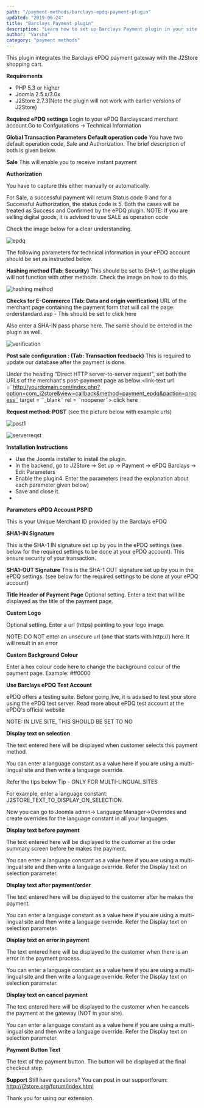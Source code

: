 ```yaml
---
path: "/payment-methods/barclays-epdq-payment-plugin"
updated: "2019-06-24"
title: "Barclays Payment plugin"
description: "Learn how to set up Barclays Payment plugin in your site."
author: "Varsha"
category: "payment methods"
---
```


This plugin integrates the Barclays ePDQ payment gateway with the J2Store shopping cart.

**Requirements**
* PHP 5.3 or higher
* Joomla 2.5.x/3.0x
* J2Store 2.7.3(Note the plugin will not work with earlier versions of J2Store)

**Required ePDQ settings**
Login to your ePDQ Barclayscard merchant account.Go to Confgurations → Technical Information

**Global Transaction Parameters**
**Default operation code**
You have two default operation code, Sale and Authorization. The brief description of both is given below.

**Sale**
This will enable you to receive instant payment

**Authorization**

You have to capture this either manually or automatically.

For Sale, a successful payment will return Status code 9 and for a Successful Authorization, the status code is 5. Both the cases will be treated as Success and Confirmed by the ePDQ plugin.
NOTE: If you are selling digital goods, it is advised to use SALE as operation code

Check the image below for a clear understanding.

![epdq](https://raw.githubusercontent.com/j2store/doc-images/master/payment-methods/barclays-payment-plugin/epdq_plugin_1.png)

The following parameters for technical information in your ePDQ account should be set as instructed below.

**Hashing method (Tab: Security)**
This should be set to SHA-1, as the plugin will not function with other methods. Check the image on how to do this.

![hashing method](https://raw.githubusercontent.com/j2store/doc-images/master/payment-methods/barclays-payment-plugin/hashing_method.png)

**Checks for E-Commerce (Tab: Data and origin verification)**
URL of the merchant page containing the payment form that will call the page: orderstandard.asp - This should be set to <link-text url =¨http://www.yourdomain.com¨ target = ¨_blank¨ rel = ¨noopener¨> click here </link-text>

Also enter a SHA-IN pass pharse here. The same should be entered in the plugin as well.


![verification](https://raw.githubusercontent.com/j2store/doc-images/master/payment-methods/barclays-payment-plugin/tech_info.png)

**Post sale configuration : (Tab: Transaction feedback)**
This is required to update our database after the payment is done.

Under the heading “Direct HTTP server-to-server request", set both the URLs of the merchant's post-payment page as below:<link-text url =¨http://yourdomain.com/index.php?option=com_j2store&view=callback&method=payment_epdq&paction=process¨ target = ¨_blank¨ rel = ¨noopener¨> click here </link-text>

**Request method: POST**
(see the picture below with example urls)

![post1](https://raw.githubusercontent.com/j2store/doc-images/master/payment-methods/barclays-payment-plugin/server_request_1.png)

![serverreqst](https://raw.githubusercontent.com/j2store/doc-images/master/payment-methods/barclays-payment-plugin/server_request_2.png)

**Installation Instructions**
* Use the Joomla installer to install the plugin.
* In the backend, go to J2Store → Set up → Payment → ePDQ Barclays → Edit Parameters
* Enable the plugin4. Enter the parameters (read the explanation about each parameter given below)
* Save and close it.
* 
**Parameters**
**ePDQ Account PSPID**

This is your Unique Merchant ID provided by the Barclays ePDQ

**SHA1-IN Signature**

This is the SHA-1 IN signature set up by you in the ePDQ settings (see below for the required settings to be done at your ePDQ account). This ensure security of your transaction.

**SHA1-OUT Signature**
This is the SHA-1 OUT signature set up by you in the ePDQ settings. (see below for the required settings to be done at your ePDQ account)

**Title Header of Payment Page**
Optional setting. Enter a text that will be displayed as the title of the payment page.

**Custom Logo**

Optional setting. Enter a url (https) pointing to your logo image.

NOTE: DO NOT enter an unsecure url (one that starts with http://) here. It will result in an error

**Custom Background Colour**

Enter a hex colour code here to change the background colour of the payment page. Example: #ff0000

**Use Barclays ePDQ Test Account**

ePDQ offers a testing suite. Before going live, it is advised to test your store using the ePDQ test server. Read more about ePDQ test account at the ePDQ's official website

NOTE: IN LIVE SITE, THIS SHOULD BE SET TO NO

**Display text on selection**

The text entered here will be displayed when customer selects this payment method.

You can enter a language constant as a value here if you are using a multi-lingual site and then write a language override.

Refer the tips below
Tip - ONLY FOR MULTI-LINGUAL SITES

For example, enter a language constant:
J2STORE_TEXT_TO_DISPLAY_ON_SELECTION.

Now you can go to Joomla admin-> Language Manager->Overrides and create overrides for the language constant in all your languages.

**Display text before payment**

The text entered here will be displayed to the customer at the order summary screen before he makes the payment.

You can enter a language constant as a value here if you are using a multi-lingual site and then write a language override. Refer the Display text on selection parameter.

**Display text after payment/order**

The text entered here will be displayed to the customer after he makes the payment.

You can enter a language constant as a value here if you are using a multi-lingual site and then write a language override. Refer the Display text on selection parameter.

**Display text on error in payment**

The text entered here will be displayed to the customer when there is an error in the payment process.

You can enter a language constant as a value here if you are using a multi-lingual site and then write a language override. Refer the Display text on selection parameter.

**Display text on cancel payment**

The text entered here will be displayed to the customer when he cancels the payment at the gateway (NOT in your site).

You can enter a language constant as a value here if you are using a multi-lingual site and then write a language override. Refer the Display text on selection parameter.

**Payment Button Text**

The text of the payment button. The button will be displayed at the final checkout step.

**Support**
Still have questions? You can post in our supportforum: http://j2store.org/forum/index.html

Thank you for using our extension.

